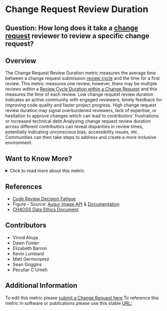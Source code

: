 # Change Request Review Duration

## Question: How long does it take a [change request](https://github.com/chaoss/wg-evolution/blob/main/focus-areas/code-development-process-quality/change-requests.md) reviewer to review a specific change request?

## Overview
The Change Request Review Duration metric measures the average time between a change request submission [review cycle](https://chaoss.community/metric-review-cycle-duration-within-a-change-request/) and the time for a first review. This metric measures one review, however, there may be multiple reviews within a [Review Cycle Duration within a Change Request](https://chaoss.community/metric-review-cycle-duration-within-a-change-request/) and this measures the time of each review. Low change request review duration indicates an active community with engaged reviewers, timely feedback for improving code quality and faster project progress. High change request review duration may signal overburdened reviewers, lack of expertise, or hesitation to approve changes which can lead to contributors' frustrations or increased technical debt.Analyzing change request review duration across different contributors can reveal disparities in review times, potentially indicating unconscious bias, accessibility issues, etc. Communities can then take steps to address and create a more inclusive environment.

## Want to Know More?
<span markdown="1"><details>
<summary>Click to read more about this metric.</summary>

### Data Collection Strategies 
- Augur
- Grimorilab

### Filters
- Change Request Review Duration can be filtered by:
- Reviewer (e.g., name or id)
- Reviewer role (e.g., maintainer, reviewer, and member)
- Bot reviews 
- Date and time the [change request](https://github.com/chaoss/wg-evolution/blob/main/focus-areas/code-development-process-quality/change-requests.md) was submitted or modified
- Date and time of the response
- [change request](https://github.com/chaoss/wg-evolution/blob/main/focus-areas/code-development-process-quality/change-requests.md) type and size may affect the response time.

### Visualization

![Augur Image](https://github.com/chaoss/wg-common/blob/main/focus-areas/time/images/change-request-review-duration_img1.png)

Figure - Source: [Augur Image API](http://augur.chaoss.io/api/unstable/pull_request_reports/mean_response_times_for_PR?repo_id=25440) & [Documentation]( https://oss-augur.readthedocs.io/en/main/rest-api/api.html#operation/Mean%20Response%20Times%20for%20Closed%20Pull%20Requests)

</details></span>

## References
- [Code Review Decision Fatigue](https://tylercipriani.com/blog/2022/03/12/code-review-procrastination-and-clarity/)
- Figure - Source: [Augur Image API](http://augur.chaoss.io/api/unstable/pull_request_reports/mean_response_times_for_PR?repo_id=25440) & [Documentation](https://oss-augur.readthedocs.io/en/main/rest-api/api.html#operation/Mean%20Response%20Times%20for%20Closed%20Pull%20Requests)
- [CHAOSS Data Ethics Document](https://github.com/chaoss/community/blob/main/data-use-statement.md)

## Contributors 
* Vinod Ahuja
* Dawn Foster
* Elizabeth Barron
* Kevin Lumbard
* Matt Germonprez
* Sean Goggins
* Peculiar C Umeh

## Additional Information
To edit this metric please [submit a Change Request here](https://github.com/chaoss/wg-common/blob/main/focus-areas/time/change-request-review-duration.md)
To reference this metric in software or publications please use this stable [URL:](https://chaoss.community/?p=4920)

<!-- # For groupings in the knowledge base
Context tags: Contribution, Lifecycle
Keyword tags: Change Request Review, Change Request, Code Review, Time, Pull Request
→
